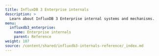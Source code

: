 ```yaml
---
title: InfluxDB 3 Enterprise internals
description: >
  Learn about InfluxDB 3 Enterprise internal systems and mechanisms.
menu:
  influxdb3_enterprise:
    name: Enterprise internals
    parent: Reference
weight: 107
source: /content/shared/influxdb3-internals-reference/_index.md
---
```


<!--
The content for this page is at
// SOURCE /shared/influxdb3-internals-reference/_index.md
->